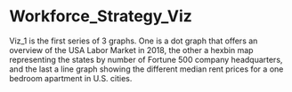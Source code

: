 # Workforce_Strategy_Viz

Viz_1 is the first series of 3 graphs. One is a dot graph that offers an overview of the USA Labor Market in 2018, the other a hexbin map representing the states by number of Fortune 500 company headquarters, and the last a line graph showing the different median rent prices for a one bedroom apartment in U.S. cities. 
